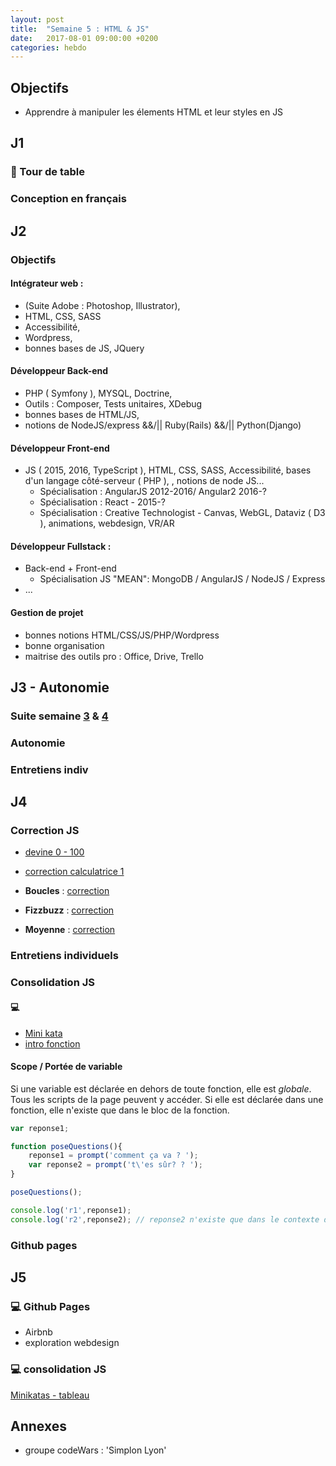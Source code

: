 ```yaml
---
layout: post
title:  "Semaine 5 : HTML & JS"
date:   2017-08-01 09:00:00 +0200
categories: hebdo
---
```


## Objectifs

- Apprendre à manipuler les élements HTML et leur styles en JS

## J1

### :speech_balloon: Tour de table
 
### Conception en français 

## J2

### Objectifs 

#### Intégrateur web :
- (Suite Adobe : Photoshop, Illustrator),
- HTML, CSS, SASS
- Accessibilité,
- Wordpress,
- bonnes bases de JS, JQuery

#### Développeur Back-end
- PHP ( Symfony ), MYSQL, Doctrine,
- Outils : Composer, Tests unitaires, XDebug  
- bonnes bases de HTML/JS,
- notions de NodeJS/express &&/|| Ruby(Rails) &&/|| Python(Django)

#### Développeur Front-end
- JS ( 2015, 2016, TypeScript ), HTML, CSS, SASS, Accessibilité, bases d'un langage côté-serveur ( PHP ),  , notions de node JS...
  - Spécialisation : AngularJS 2012-2016/ Angular2 2016-?
  - Spécialisation : React - 2015-?
  - Spécialisation : Creative Technologist - Canvas, WebGL, Dataviz ( D3 ), animations, webdesign, VR/AR

#### Développeur Fullstack : 
- Back-end + Front-end
  - Spécialisation JS "MEAN": MongoDB / AngularJS / NodeJS / Express
- ...

#### Gestion de projet
- bonnes notions HTML/CSS/JS/PHP/Wordpress
- bonne organisation
- maitrise des outils pro : Office, Drive, Trello

## J3 - Autonomie

### Suite semaine [3]() & [4]()

### Autonomie
### Entretiens indiv

## J4


### Correction JS

- [devine 0 - 100](https://gist.github.com/rxlabz/98e2aed5d7b710b7599ecfda70c39ca5)

- [correction calculatrice 1](https://gist.github.com/rxlabz/ec13816020d2d399a4ce0f0a705bbd76)

- **Boucles** : [correction](http://jsbin.com/busunemiri/edit?js,console)

- **Fizzbuzz** : [correction](http://jsbin.com/quvaci/2/edit?js,output)

- **Moyenne** : [correction](https://gist.github.com/anonymous/f958b7b9d32b877175a5)

### Entretiens individuels

### Consolidation JS

#### :computer:

- [Mini kata](https://gist.github.com/rxlabz/214eaed589d577846d3b87a8c96de0c7)
- [intro fonction](https://gist.github.com/rxlabz/4fe5c564305c14b53145aa50d1a1f804)

#### Scope / Portée de variable

Si une variable est déclarée en dehors de toute fonction, elle est *globale*. Tous les scripts de la page peuvent y accéder.
Si elle est déclarée dans une fonction, elle n'existe que dans le bloc de la fonction.

```javascript
var reponse1;

function poseQuestions(){
    reponse1 = prompt('comment ça va ? ');
    var reponse2 = prompt('t\'es sûr? ? ');
}

poseQuestions();

console.log('r1',reponse1);
console.log('r2',reponse2); // reponse2 n'existe que dans le contexte de la fonction poseQuestion().

```

### Github pages

## J5

### :computer: Github Pages
- Airbnb
- exploration webdesign

### :computer: consolidation JS
[Minikatas - tableau](https://gist.github.com/rxlabz/0b8696eeb93401baae3b62c99a055260)


## Annexes

- groupe codeWars : 'Simplon Lyon'
